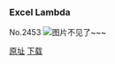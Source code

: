 ### Excel Lambda
No.2453
![图片不见了~~~](https://imgs.xkcd.com/comics/excel_lambda.png)

[原址](https://xkcd.com//2453) [下载](https://imgs.xkcd.com/comics/excel_lambda.png)


